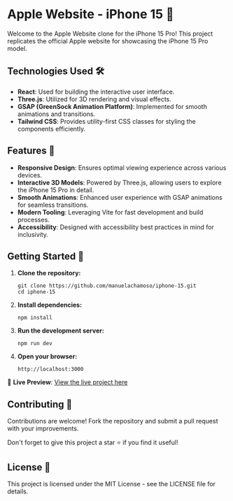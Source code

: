 # Apple Website - iPhone 15 📱

Welcome to the Apple Website clone for the iPhone 15 Pro! This project replicates the official Apple website for showcasing the iPhone 15 Pro model.

## Technologies Used 🛠️

- **React**: Used for building the interactive user interface.
- **Three.js**: Utilized for 3D rendering and visual effects.
- **GSAP (GreenSock Animation Platform)**: Implemented for smooth animations and transitions.
- **Tailwind CSS**: Provides utility-first CSS classes for styling the components efficiently.

## Features 🌟

- **Responsive Design**: Ensures optimal viewing experience across various devices.
- **Interactive 3D Models**: Powered by Three.js, allowing users to explore the iPhone 15 Pro in detail.
- **Smooth Animations**: Enhanced user experience with GSAP animations for seamless transitions.
- **Modern Tooling**: Leveraging Vite for fast development and build processes.
- **Accessibility**: Designed with accessibility best practices in mind for inclusivity.

## Getting Started 🚀


1. **Clone the repository:**
   ```
   git clone https://github.com/manuelachamoso/iphone-15.git
   cd iphone-15
   ```

2. **Install dependencies:**

    ```
    npm install
    ```
3. **Run the development server:**

    ```
    npm run dev
    ```

4. **Open your browser:**
    ```
    http://localhost:3000
    ```

🔗 **Live Preview**: [View the live project here](https://iphone-15-lilac.vercel.app/)

## Contributing 🤝
Contributions are welcome! Fork the repository and submit a pull request with your improvements.

Don't forget to give this project a star ⭐ if you find it useful!

## License 📄
This project is licensed under the MIT License - see the LICENSE file for details.